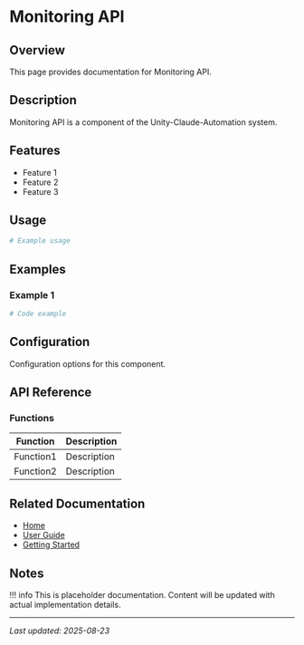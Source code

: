 # Monitoring API

## Overview

This page provides documentation for Monitoring API.

## Description

Monitoring API is a component of the Unity-Claude-Automation system.

## Features

- Feature 1
- Feature 2
- Feature 3

## Usage

```powershell
# Example usage
```

## Examples

### Example 1

```powershell
# Code example
```

## Configuration

Configuration options for this component.

## API Reference

### Functions

| Function | Description |
|----------|-------------|
| Function1 | Description |
| Function2 | Description |

## Related Documentation

- [Home](../../index.md)
- [User Guide](../../user-guide/overview.md)
- [Getting Started](../../getting-started/installation.md)

## Notes

!!! info
    This is placeholder documentation. Content will be updated with actual implementation details.

---

*Last updated: 2025-08-23*


